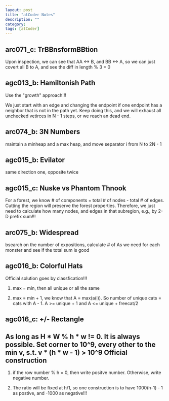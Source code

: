```yaml
---
layout: post
title: "atCoder Notes" 
description: ""
category: 
tags: [atCoder]
---
```


arc071_c: TrBBnsformBBtion
----------
Upon inspection, we can see that AA <-> B, and BB <-> A, so we can just covert all B to A, and see the diff in length % 3 = 0

agc013_b: Hamiltonish Path
---------
Use the "growth" approach!!!

We just start with an edge and changing the endpoint if one endpoint has a neighbor that is not in the path yet. Keep doing this, and we will exhaust all unchecked vetirces in N - 1 steps, or we reach an dead end.

arc074_b: 3N Numbers
-------
maintain a minheap and a max heap, and move separator i from N to 2N - 1

agc015_b: Evilator
-------
same direction one, opposite twice

agc015_c: Nuske vs Phantom Thnook
-------
For a forest, we know # of components = total # of nodes - total # of edges. Cutting the region will preserve the forest properties. Therefore, we just need to calculate how many nodes, and edges in that subregion, e.g., by 2-D prefix sum!!!

arc075_b: Widespread
--------
bsearch on the number of expositions, calculate # of As we need for each monster and see if the total sum is good

agc016_b: Colorful Hats
--------
Official solution goes by classfication!!!

1. max = min, then all unique or all the same

2. max = min + 1, we know that A = max(a(i)). So number of unique cats = cats with A - 1. A >= unique + 1 and A <= unique + freecat/2 


agc016_c: +/- Rectangle
-------
As long as H * W % h * w != 0. It is always possible. Set corner to 10^9, every other to the min v, s.t. v * (h * w - 1) > 10^9 
Official construction
--------
1. if the row number % h = 0, then write positve number. Otherwise, write negative number.

2. The ratio will be fixed at h/1, so one construction is to have 1000(h-1) - 1 as postive, and -1000 as negative!!!

